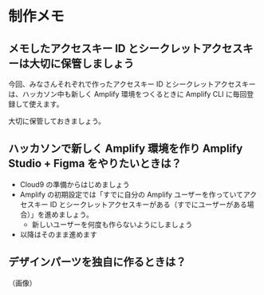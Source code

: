 # 制作メモ

## メモしたアクセスキー ID とシークレットアクセスキーは大切に保管しましょう

今回、みなさんそれぞれで作ったアクセスキー ID とシークレットアクセスキーは、ハッカソン中も新しく Amplify 環境をつくるときに Amplify CLI に毎回登録して使えます。

大切に保管しておきましょう。

## ハッカソンで新しく Amplify 環境を作り Amplify Studio + Figma をやりたいときは？

- Cloud9 の準備からはじめましょう
- Amplify の初期設定では「すでに自分の Amplify ユーザーを作っていてアクセスキー ID とシークレットアクセスキーがある（すでにユーザーがある場合）」を進めましょう。
  - 新しいユーザーを何度も作らないようにしましょう
- 以降はそのまま進めます

## デザインパーツを独自に作るときは？

（画像）

